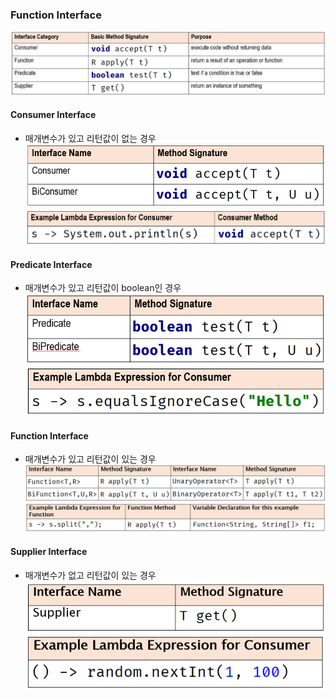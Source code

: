 ### Function Interface
![img.png](images/img.png)
#### Consumer Interface 
- 매개변수가 있고 리턴값이 없는 경우
![img_1.png](images/img_1.png)
![img_2.png](images/img_2.png)
#### Predicate Interface 
- 매개변수가 있고 리턴값이 boolean인 경우
![img_3.png](images/img_3.png)
![img_4.png](images/img_4.png)
#### Function Interface
- 매개변수가 있고 리턴값이 있는 경우
![img.png](images/img1.png)
![img_1.png](images/img1_1.png)
#### Supplier Interface
- 매개변수가 없고 리턴값이 있는 경우
![img_2.png](images/img1_2.png)
![img_3.png](images/img1_3.png)